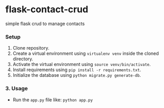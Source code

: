 # flask-contact-crud
simple flask crud to manage contacts

### Setup
1. Clone repository.
1. Create a virtual environment using `virtualenv venv` inside the cloned directory.
1. Activate the virtual environment using `source venv/bin/activate`.
1. Install requirements using `pip install -r requirements.txt`.
1. Initialize the database using `python migrate.py generate-db`.

### 3. Usage
- Run the `app.py` file like: `python app.py`
